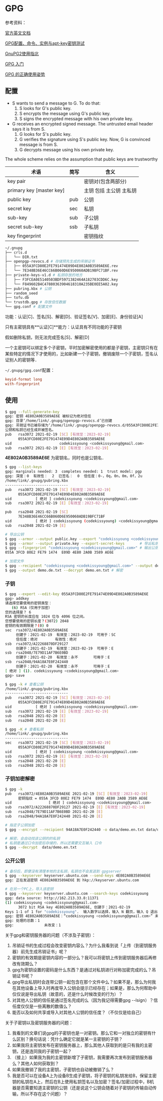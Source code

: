 # GPG

参考资料：

[官方英文文档](https://gnupg.org/documentation/manuals/gnupg/)

[GPG配置、命令、实例与apt-key密钥测试](https://www.cnblogs.com/usmile/p/12873604.html)

[GnuPG2使用指北](https://emacsist.github.io/2019/01/01/gnupg2%E4%BD%BF%E7%94%A8%E6%8C%87%E5%8C%97/#%E7%A7%81%E9%92%A5%E7%BB%B4%E6%8A%A4)

[GPG 入门](https://snowstar.org/2018/05/31/gpg-guide/)

[GPG 的正确使用姿势](https://mogeko.me/2019/068/)

## 配置

- S wants to send a message to G. To do that:
    1. S looks for G's public key.
    2. S encrypts the message using G's public key.
    3. S signs the encrypted message with his own private key.
- G receives an encrypted signed message. The untrusted email header says it is from S.
    1. G looks for S's public key.
    2. G verifies the signature using S's public key. Now, G is convinced message is from S.
    3. G decrypts message using his own private key.

The whole scheme relies on the assumption that public keys are trustworthy



| 术语                     | 简写 | 含义                    |
| ------------------------ | ---- | ----------------------- |
| key pair                 |      | 密钥对(包含两部分)      |
| primary key [master key] |      | 主钥 包括 主公钥 主私钥 |
| public key               | pub  | 公钥                    |
| secret key               | sec  | 私钥                    |
| sub-key                  | sub  | 子公钥                  |
| secret sub-key           | ssb  | 子私钥                  |
| key fingerprint          |      | 密钥指纹                |

```bash
~/.gnupg
├── crls.d
│   └── DIR.txt
├── openpgp-revocs.d # 存储预先生成的吊销证书
│   ├── 055A3FCD80E2FE791474E09D4E802A0B3589AE6E.rev
│   └── 7E348B36E46CC66B060D6E950060ADB19BFC71BF.rev
├── private-keys-v1.d # 私钥存放的地方
│   ├── F3FCEA0E5140503BDF5971382464A182703CDD6C.key
│   └── F849602B4C47880363904618310A235BE0EE5A02.key
├── pubring.kbx # 公钥
├── random_seed
├── tofu.db
└── trustdb.gpg # 存放信任数据
└── gpg.conf # 配置文件
```

功能：认证[C]、签名[S]、解密[D]、验证签名[V]、加密[E]、身份验证[A]

只有主密钥具有**认证[C]**能力：认证具有不同功能的子密钥

假如删除私钥，则无法完成签名[S]、解密[D]

一个主密钥可以绑定多个子密钥，平时加密解密使用的都是子密钥，主密钥只有在某些特定的情况下才使用的，比如新建一个子密钥，撤销废除一个子密钥，签名认证别人的密钥等．

`~/.gnupg/gpg.conf`配置：

```conf
keyid-format long
with-fingerprint
```

## 使用

```bash
$ gpg --full-generate-key
gpg: 密钥 4E802A0B3589AE6E 被标记为绝对信任
gpg: 目录‘/home/link/.gnupg/openpgp-revocs.d’已创建
gpg: 吊销证书已被存储为‘/home/link/.gnupg/openpgp-revocs.d/055A3FCD80E2FE791474E09D4E802A0B3589AE6E.rev’
公钥和私钥已经生成并被签名。
pub   rsa3072 2021-02-19 [SC] [有效至：2023-02-19]
      055A3FCD80E2FE791474E09D4E802A0B3589AE6E
uid                      codekissyoung <codekissyoung@gmail.com>
sub   rsa3072 2021-02-19 [E] [有效至：2023-02-19]
```

**4E802A0B3589AE6E** 为密钥名，同时也是公钥名．



```bash
$ gpg --list-keys
gpg: marginals needed: 3  completes needed: 1  trust model: pgp
gpg: 深度：0  有效性：  2  已签名：  0  信任度：0-，0q，0n，0m，0f，2u
/home/link/.gnupg/pubring.kbx
-----------------------------
pub   rsa3072 2021-02-19 [SC] [有效至：2023-02-19]
      055A3FCD80E2FE791474E09D4E802A0B3589AE6E
uid           [ 绝对 ] codekissyoung <codekissyoung@gmail.com>
sub   rsa3072 2021-02-19 [E] [有效至：2023-02-19]

pub   rsa2048 2021-02-19 [SC]
      7E348B36E46CC66B060D6E950060ADB19BFC71BF
uid           [ 绝对 ] codekissyoung (codekissyoung) <codekissyoung@gmail.com>
sub   rsa2048 2021-02-19 [E]
```

```bash
# 导出公钥
$ gpg --armor --output public.key --export "codekissyoung <codekissyoung@gmail.com>"
$ gpg --armor --output private.key --export-secret-keys       # 导出私钥
$ gpg --fingerprint "codekissyoung <codekissyoung@gmail.com>" # 输出公钥指纹
055A 3FCD 80E2 FE79 1474  E09D 4E80 2A0B 3589 AE6E

# 加密文件
$ gpg --recipient "codekissyoung <codekissyoung@gmail.com>" --output demo.en.txt --encrypt demo.txt
$ gpg --output demo.de.txt --decrypt demo.en.txt # 解密
```

### 子钥

```bash
$ gpg --expert --edit-key 055A3FCD80E2FE791474E09D4E802A0B3589AE6E
gpg> addkey
请选择您要使用的密钥类型：
   (6) RSA（仅用于加密）
您的选择是？ 6
RSA 密钥的长度应在 1024 位与 4096 位之间。
您想要使用的密钥长度？(3072) 2048
密钥的有效期限是？(0) 0
sec  rsa3072/4E802A0B3589AE6E
     创建于：2021-02-19  有效至：2023-02-19  可用于：SC  
     信任度：绝对        有效性：绝对
ssb  rsa3072/A22268870DF29127
     创建于：2021-02-19  有效至：2023-02-19  可用于：E   
ssb  rsa2048/7E79D11AF7B6E0BD
     创建于：2021-02-20  有效至：永不       可用于：E   
ssb  rsa2048/94A18A7E0F242440
     创建于：2021-02-20  有效至：永不       可用于：E   
[ 绝对 ] (1). codekissyoung <codekissyoung@gmail.com>
gpg> save

$ gpg -k # 查看公钥
/home/link/.gnupg/pubring.kbx
-----------------------------
pub   rsa3072 2021-02-19 [SC] [有效至：2023-02-19]
      055A3FCD80E2FE791474E09D4E802A0B3589AE6E
uid           [ 绝对 ] codekissyoung <codekissyoung@gmail.com>
sub   rsa3072 2021-02-19 [E] [有效至：2023-02-19]
sub   rsa2048 2021-02-20 [E]
sub   rsa2048 2021-02-20 [E]

$ gpg -K # 查看私钥                                                          
/home/link/.gnupg/pubring.kbx
-----------------------------
sec   rsa3072 2021-02-19 [SC] [有效至：2023-02-19]
      055A3FCD80E2FE791474E09D4E802A0B3589AE6E
uid           [ 绝对 ] codekissyoung <codekissyoung@gmail.com>
ssb   rsa3072 2021-02-19 [E] [有效至：2023-02-19]
ssb   rsa2048 2021-02-20 [E]
ssb   rsa2048 2021-02-20 [E]
```

### 子钥加密解密

```bash
$ gpg -k                                                                      
pub   rsa3072/4E802A0B3589AE6E 2021-02-19 [SC] [有效至：2023-02-19]
      密钥指纹 = 055A 3FCD 80E2 FE79 1474  E09D 4E80 2A0B 3589 AE6E
uid                 [ 绝对 ] codekissyoung <codekissyoung@gmail.com>
sub   rsa3072/A22268870DF29127 2021-02-19 [E] [有效至：2023-02-19]
sub   rsa2048/7E79D11AF7B6E0BD 2021-02-20 [E]
sub   rsa2048/94A18A7E0F242440 2021-02-20 [E]

# 指定子公钥加密
$ gpg --encrypt --recipient 94A18A7E0F242440 -o data/demo.en.txt data/demo.txt

# 解密，会自动找该公钥的的私钥
# 私钥是通过口令加密后存储的，所以还需要交互输入 口令
$ gpg --decrypt  data/demo.en.txt
```

### 公开公钥

```bash
# 备份后，即便没有清理本地的主私钥，私钥也不会发送到 gpgserver
$ gpg --keyserver keyserver.ubuntu.com --send-keys 4E802A0B3589AE6E
gpg: 正在发送密钥 4E802A0B3589AE6E 到 hkp://keyserver.ubuntu.com

# 在另一个PC上，导入该密钥
$ gpg --keyserver keyserver.ubuntu.com --search-keys codekissyoung
gpg: data source: http://162.213.33.8:11371
(1)	codekissyoung <codekissyoung@gmail.com>
	  3072 bit RSA key 4E802A0B3589AE6E, 创建于：2021-02-19
Keys 1-1 of 1 for "codekissyoung".  输入数字以选择，输入 N 翻页，输入 Q 退出 > 1
gpg: 密钥 4E802A0B3589AE6E：“codekissyoung <codekissyoung@gmail.com>” 未改变
gpg: 处理的总数：1
gpg:              未改变：1
```



关于gpg和密钥服务器的问题（不涉及子密钥）：

1. 吊销证书的生成过程会改变密钥内容么？为什么我看到说「上传（到密钥服务器）前先生成吊销证书」呢？
2. 密钥的有效期是密钥内容的一部分么？我可以将密钥上传到密钥服务器后再修改有效期么？
3. gpg为密钥设置的密码是什么东西？是通过对私钥进行对称加密完成的么？吊销证书呢？
4. gpg导出私钥时会连带公钥一起包含在那个文件中么？如果不是，那么为何我在其他设备上导入时再度导入公钥会提示已经存在；如果是，那么为何帮助中仅仅说是导出私钥（故意的，还是什么时候改变的行为）？
5. 对其他人公钥的信任是通过签名完成的么（因为我记得需要gpg --lsign）？信任度仅仅是一些离散的数值么？
6. 能否以及如何共享或导入对其他人公钥的信任度？（不仅仅是给自己）

关于子密钥以及密钥服务器的问题：

1. 我看到的文章们说gpg的子密钥也是一对密钥。那么它和一对独立的密钥有什么区别？换句话说：凭什么确定它就是某一主密钥的子钥？
2. 如果我将主密钥发布在密钥服务器上，那么其他人获取到的是只有我的主密钥，还是连同我的子密钥一起？
3. （接上）如果我为我的主密钥新增了子密钥，我需要再次发布到密钥服务器么？其他人如何获取到？
4. 如果我撤销了我的主密钥，子密钥也自动被撤销了么？
5. 我是否可以在设备A上为设备B生成子密钥，将子密钥的私钥发给B，保留主密钥的私钥在A上，然后在B上使用私钥签名以及加密？签名/加密过程中，B机器是否需要知道主密钥的公钥（还是说这个公钥会随着对子密钥的传输自动传输，所以不存在这个问题）？